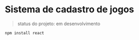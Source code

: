 <h1>Sistema de cadastro de jogos</h1>

> status do projeto: em desenvolvimento

```
npm install react
```
